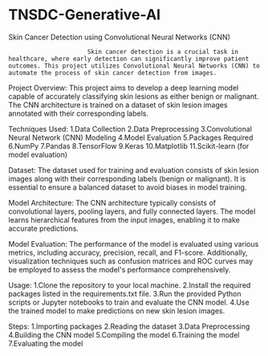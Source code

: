 # TNSDC-Generative-AI
Skin Cancer Detection using Convolutional Neural Networks (CNN)

                          Skin cancer detection is a crucial task in healthcare, where early detection can significantly improve patient outcomes. This project utilizes Convolutional Neural Networks (CNN) to automate the process of skin cancer detection from images.
                          

Project Overview:
          This project aims to develop a deep learning model capable of accurately classifying skin lesions as either benign or malignant. The CNN architecture is trained on a dataset of skin lesion images annotated with their corresponding labels.
          

Techniques Used:
1.Data Collection
   2.Data Preprocessing
   3.Convolutional Neural Network (CNN) Modeling
   4.Model Evaluation
   5.Packages Required
   6.NumPy
   7.Pandas
   8.TensorFlow
   9.Keras
  10.Matplotlib
  11.Scikit-learn (for model evaluation)

  
Dataset:
      The dataset used for training and evaluation consists of skin lesion images along with their corresponding labels (benign or malignant). It is essential to ensure a balanced dataset to avoid biases in model training.
      

Model Architecture:
      The CNN architecture typically consists of convolutional layers, pooling layers, and fully connected layers. The model learns hierarchical features from the input images, enabling it to make accurate predictions.
      

Model Evaluation:
      The performance of the model is evaluated using various metrics, including accuracy, precision, recall, and F1-score. Additionally, visualization techniques such as confusion matrices and ROC curves may be employed to assess the model's performance comprehensively.
      

Usage:
      1.Clone the repository to your local machine.
      2.Install the required packages listed in the requirements.txt file.
      3.Run the provided Python scripts or Jupyter notebooks to train and evaluate the CNN model.
      4.Use the trained model to make predictions on new skin lesion images.

      
Steps:
      1.Importing packages
      2.Reading the dataset
      3.Data Preprocessing 
      4.Building the CNN model
      5.Compiling the model
      6.Training the model
      7.Evaluating the model
